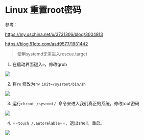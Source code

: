 # Linux 重置root密码

参考：

https://my.oschina.net/u/3731306/blog/3004813

https://blog.51cto.com/asd9577/1931442

> 使用systemd无需进入rescue.target

1. 在启动界面键入`e`，修改grub

<img src="..\..\..\imgs\_VirtualMachine\_Linux\Snipaste_2020-10-31_09-40-12.png"/>

2. 将`ro` 修改为`rw init=/sysroot/bin/sh`

<img src="..\..\..\imgs\_VirtualMachine\_Linux\Snipaste_2020-10-31_09-43-07.png"/>

3. 运行`chroot /sysroot/ `命令来进入我们真正的系统，修改root密码

<img src="..\..\..\imgs\_VirtualMachine\_Linux\Snipaste_2020-10-31_09-47-11.png"/>

4. ==`touch /.autorelable`==，退出shell，重启。

<img src="..\..\..\imgs\_VirtualMachine\_Linux\Snipaste_2020-10-31_09-52-30.png"/>

   
